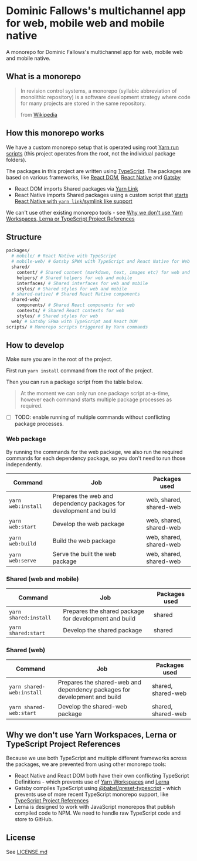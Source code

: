 # Dominic Fallows's multichannel app for web, mobile web and mobile native

A monorepo for Dominic Fallows's multichannel app for web, mobile web and mobile native.

## What is a monorepo

> In revision control systems, a monorepo (syllabic abbreviation of monolithic repository) is a software development strategy where code for many projects are stored in the same repository.
>
> from [Wikipedia](https://en.wikipedia.org/wiki/Monorepo)

## How this monorepo works

We have a custom monorepo setup that is operated using root [Yarn run scripts](https://yarnpkg.com/lang/en/docs/cli/run) (this project operates from the root, not the individual package folders).

The packages in this project are written using [TypeScript](https://www.typescriptlang.org). The packages are based on various frameworks, like [React DOM](https://reactjs.org), [React Native](https://facebook.github.io/react-native/) and [Gatsby](https://www.gatsbyjs.org/)

- React DOM imports Shared packages via [Yarn Link](https://yarnpkg.com/lang/en/docs/cli/link)
- React Native imports Shared packages using a custom script that [starts React Native with `yarn link`/symlink like support](https://gist.github.com/GingerBear/485f922a1e403739dc56d279925b216d)

We can't use other existing monorepo tools - see [Why we don't use Yarn Workspaces, Lerna or TypeScript Project References](#why-we-dont-use-yarn-workspaces-lerna-or-typescript-project-references)

## Structure

```bash
packages/
  # mobile/ # React Native with TypeScript
  # mobile-web/ # Gatsby SPWA with TypeScript and React Native for Web
  shared/
    content/ # Shared content (markdown, text, images etc) for web and mobile
    helpers/ # Shared helpers for web and mobile
    interfaces/ # Shared interfaces for web and mobile
    styles/ # Shared styles for web and mobile
  # shared-native/ # Shared React Native components
  shared-web/
    components/ # Shared React components for web
    contexts/ # Shared React contexts for web
    styles/ # Shared styles for web
  web/ # Gatsby SPWa with TypeScript and React DOM
scripts/ # Monorepo scripts triggered by Yarn commands
```

## How to develop

Make sure you are in the root of the project.

First run `yarn install` command from the root of the project.

Then you can run a package script from the table below.

> At the moment we can only run one package script at-a-time, however each command starts multiple package processes as required.

- [ ] TODO: enable running of multiple commands without conflicting package processes.

### Web package

By running the commands for the web package, we also run the required commands for each dependency package, so you don't need to run those independently.

| Command | Job | Packages used |
|---|---|---|
| `yarn web:install` | Prepares the web and dependency packages for development and build | web, shared, shared-web |
| `yarn web:start` | Develop the web package | web, shared, shared-web |
| `yarn web:build` | Build the web package | web, shared, shared-web |
| `yarn web:serve` | Serve the built the web package | web, shared, shared-web |

### Shared (web and mobile)

| Command | Job | Packages used |
|---|---|---|
| `yarn shared:install` | Prepares the shared package for development and build | shared |
| `yarn shared:start` | Develop the shared package | shared |

### Shared (web)

| Command | Job | Packages used |
|---|---|---|
| `yarn shared-web:install` | Prepares the shared-web and dependency packages for development and build | shared, shared-web |
| `yarn shared-web:start` | Develop the shared-web package | shared, shared-web |

<!-- | `yarn start:mobile-web` | Develop the Mobile Web package | shared, shared-native, mobile-web |
| `yarn start:mobile:android` | Develop the Mobile Native package (Android) | shared, shared-native, mobile |
| `yarn start:mobile:ios` | Develop the Mobile Native package (iOS) | shared, shared-native, mobile | -->

<!---
### To run your app on iOS

`cd packages/mobile` then `react-native run-ios`

or open `ios/mobile.xcodeproj` in Xcode and hit the Run button

### To run your app on Android

`cd packages/mobile`, have an Android emulator running (quickest way to get started), or a device connected, then `react-native run-android`
-->

## Why we don't use Yarn Workspaces, Lerna or TypeScript Project References

Because we use both TypeScript and multiple different frameworks across the packages, we are prevented from using other monorepo tools:

- React Native and React DOM both have their own conflicting TypeScript Definitions - which prevents use of [Yarn Workspaces](https://yarnpkg.com/lang/en/docs/workspaces) and [Lerna](https://github.com/lerna/lerna)
- Gatsby compiles TypeScript using [@babel/preset-typescript](@babel/preset-typescript) - which prevents use of more recent TypeScript monorepo support, like [TypeScript Project References](https://www.typescriptlang.org/docs/handbook/project-references.html)
- Lerna is designed to work with JavaScript monorepos that publish compiled code to NPM. We need to handle raw TypeScript code and store to GitHub.

<!-- ## Hosting
AWS Amplify rewrite rule for hybrid Gatsby app (static and dymaic route app)
</^[^.]+$|\.(?!(css|gif|html|ico|jpg|js|json|png|txt|svg|woff|ttf)$)([^.]+$)/>
-->

## License

See [LICENSE.md](LICENSE.md)
